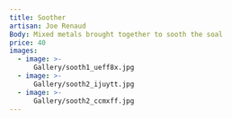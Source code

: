 ```yaml
---
title: Soother
artisan: Joe Renaud
Body: Mixed metals brought together to sooth the soal
price: 40
images:
  - image: >-
      Gallery/sooth1_ueff8x.jpg
  - image: >-
      Gallery/sooth2_ijuytt.jpg
  - image: >-
      Gallery/sooth2_ccmxff.jpg
---
```


